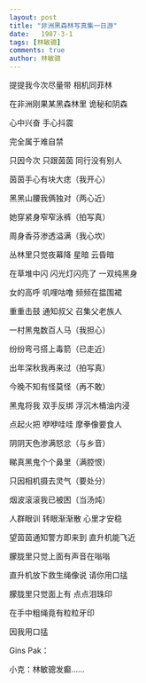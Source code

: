 ```yaml
---
layout: post
title: "非洲黑森林写真集一日游"
date:   1987-3-1
tags: [林敏骢]
comments: true
author: 林敏骢
---
```


提提我今次尽量带 相机同菲林

在非洲刚果某黑森林里 诡秘和阴森

心中兴奋 手心抖震

完全属于难自禁

只因今次 只跟茵茵 同行没有别人

茵茵手心有块大痣（我开心）

黑黑山腰我俩独对（两心近）

她穿紧身窄窄泳裤（拍写真）

周身香芬渗透溢满（我心坎）

丛林里只觉夜幕降 星暗 云昏暗

在草堆中闪 闪光灯闪亮了 一双纯黑身

女的高呼 叽哩咕噜 频频在揾围裙

重重击鼓 通知叔父 召集父老族人

一村黑鬼数百人马（我担心）

纷纷弯弓搭上毒箭（已走近）

出年深秋我再来过（拍写真）

今晚不知有怪莫怪（再不敢）

黑鬼将我 双手反绑 浮沉木桶油内浸

点起火把 咿咿哇哇 摩拳像要食人

阴阴天色渗满怒忿（与乡音）

睇真黑鬼个个鼻里（满腔恨）

只因相机摄去灵气（要处分）

烟波滚滚我已被困（当汤炖）

人群眼训 转眼渐渐散 心里才安稳

望茵茵通知警方即来到 直升机能飞近

朦胧里只觉上面有声音在嗡嗡

直升机放下救生绳像说 请你用口掹

朦胧里只觉面上有 点点泪珠印

在手中粗绳竟有粒粒牙印

因我用口掹

Gins Pak：

小克：林敏骢发癫……
